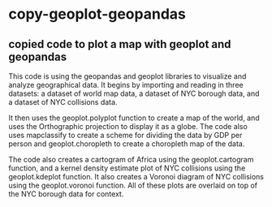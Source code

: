 # copy-geoplot-geopandas
## copied code to plot a map with geoplot and geopandas

This code is using the geopandas and geoplot libraries to visualize and analyze geographical data. It begins by importing and reading in three datasets: a dataset of world map data, a dataset of NYC borough data, and a dataset of NYC collisions data.

It then uses the geoplot.polyplot function to create a map of the world, and uses the Orthographic projection to display it as a globe. The code also uses mapclassify to create a scheme for dividing the data by GDP per person and geoplot.choropleth to create a choropleth map of the data.

The code also creates a cartogram of Africa using the geoplot.cartogram function, and a kernel density estimate plot of NYC collisions using the geoplot.kdeplot function. It also creates a Voronoi diagram of NYC collisions using the geoplot.voronoi function. All of these plots are overlaid on top of the NYC borough data for context.
